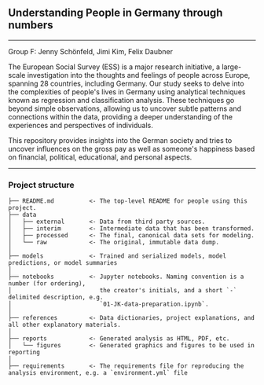 ## Understanding People in Germany through numbers
---

Group F: Jenny Schönfeld, Jimi Kim, Felix Daubner

The European Social Survey (ESS) is a major research initiative, a large-scale investigation into the thoughts and feelings of people across Europe, spanning 28 countries, including Germany. Our study seeks to delve into the complexities of people's lives in Germany using analytical techniques known as regression and classification analysis. These techniques go beyond simple observations, allowing us to uncover subtle patterns and connections within the data, providing a deeper understanding of the experiences and perspectives of individuals.

This repository provides insights into the German society and tries to uncover influences on the gross pay as well as someone's happiness based on financial, political, educational, and personal aspects. 

---

### Project structure



```nohighlight
├── README.md          <- The top-level README for people using this project.
├── data
│   ├── external       <- Data from third party sources.
│   ├── interim        <- Intermediate data that has been transformed.
│   ├── processed      <- The final, canonical data sets for modeling.
│   └── raw            <- The original, immutable data dump.
│
├── models             <- Trained and serialized models, model predictions, or model summaries
│
├── notebooks          <- Jupyter notebooks. Naming convention is a number (for ordering),
│                         the creator's initials, and a short `-` delimited description, e.g.
│                         `01-JK-data-preparation.ipynb`.
│
├── references         <- Data dictionaries, project explanations, and all other explanatory materials.
│
├── reports            <- Generated analysis as HTML, PDF, etc.
│   └── figures        <- Generated graphics and figures to be used in reporting
│
├── requirements       <- The requirements file for reproducing the analysis environment, e.g. a `environment.yml` file

```    
